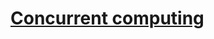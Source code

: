 # [Concurrent computing](https://en.wikipedia.org/wiki/Concurrent_computing#Concurrent_programming_languages)